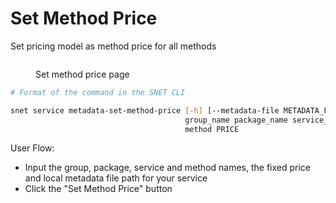 # Set Method Price

Set pricing model as method price for all methods

<figure><img src="../../../../.gitbook/assets/Screenshot 2024-08-17 at 6.00.34 PM.png" alt=""><figcaption><p>Set method price page</p></figcaption></figure>

```bash
# Format of the command in the SNET CLI

snet service metadata-set-method-price [-h] [--metadata-file METADATA_FILE]
                                       group_name package_name service_name
                                       method PRICE
```

User Flow:

* Input the group, package, service and method names, the fixed price and local metadata file path for your service
* Click the "Set Method Price" button
